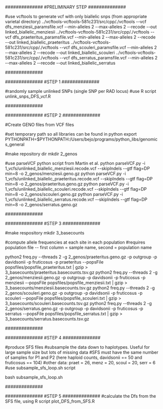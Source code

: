 ##############
#PRELIMINARY STEP
##############

#use vcftools to generate vcf with only biallelic snps (from appropriate varietal directory)
../vcftools-vcftools-581c231/src/cpp/./vcftools --vcf dfs_menziesii_paramsfile.vcf --min-alleles 2 --max-alleles 2 --recode --out linked_biallelic_menziesii
../vcftools-vcftools-581c231/src/cpp/./vcftools --vcf dfs_praeteritus_paramsfile.vcf --min-alleles 2 --max-alleles 2 --recode --out linked_biallelic_praeteritus
../vcftools-vcftools-581c231/src/cpp/./vcftools --vcf dfs_scouleri_paramsfile.vcf --min-alleles 2 --max-alleles 2 --recode --out linked_biallelic_scouleri
../vcftools-vcftools-581c231/src/cpp/./vcftools --vcf dfs_serratus_paramsfile.vcf --min-alleles 2 --max-alleles 2 --recode --out linked_biallelic_serratus

##############

##############
#STEP 1
##############

#randomly sample unlinked SNPs (single SNP per RAD locus)
#use R script unlink_snps_DFS_vcf.R

##############



##############
#STEP 2
##############

#Create GENO files from VCF files

#set temporary path so all libraries can be found in python
export PYTHONPATH=$PYTHONPATH:/Users/bejo/programs/python_libs/genomics_general

#make repository dir
mkdir 2_genos

#use parseVCF python script from Martin et al. 
python parseVCF.py -i 1_vcfs/unlinked_biallelic_menziesii.recode.vcf --skipIndels --gtf flag=DP min=8 -o 2_genos/menziesii.geno.gz
python parseVCF.py -i 1_vcfs/unlinked_biallelic_praeteritus.recode.vcf --skipIndels --gtf flag=DP min=8 -o 2_genos/praeteritus.geno.gz
python parseVCF.py -i 1_vcfs/unlinked_biallelic_scouleri.recode.vcf --skipIndels --gtf flag=DP min=8 -o 2_genos/scouleri.geno.gz
python parseVCF.py -i 1_vcfs/unlinked_biallelic_serratus.recode.vcf --skipIndels --gtf flag=DP min=8 -o 2_genos/serratus.geno.gz

##############


##############
#STEP 3
##############

#make respository
mkdir 3_basecounts

#compute allele frequencies at each site in each population
#requires population file -- first column = sample name, second = population name

python2 freq.py --threads 2 -g 2_genos/praeteritus.geno.gz -p outgroup -p davidsonii -p fruticosus -p praeteritus --popsFile popsfiles/popsfile_praeteritus.txt | gzip > 3_basecounts/praeteritus.basecounts.tsv.gz
python2 freq.py --threads 2 -g 2_genos/menziesii.geno.gz -p outgroup -p davidsonii -p fruticosus -p menziesii --popsFile popsfiles/popsfile_menziesii.txt | gzip > 3_basecounts/menziesii.basecounts.tsv.gz
python2 freq.py --threads 2 -g 2_genos/scouleri.geno.gz -p outgroup -p davidsonii -p fruticosus -p scouleri --popsFile popsfiles/popsfile_scouleri.txt | gzip > 3_basecounts/scouleri.basecounts.tsv.gz
python2 freq.py --threads 2 -g 2_genos/serratus.geno.gz -p outgroup -p davidsonii -p fruticosus -p serratus --popsFile popsfiles/popsfile_serratus.txt | gzip > 3_basecounts/serratus.basecounts.tsv.gz

##############


##############
#STEP 4
##############

#produce SFS files
#subsample the data down to haplotypes. Useful for large sample size but lots of missing data
#SFS must have the same number of samples for P1 and P2 (here haploid counts, davidsonii == 50 and fruticosus == 104)
#other data: praet = 26, menz = 20, scoul = 20, serr = 6
#use subsample_sfs_loop.sh script

bash subsample_sfs_loop.sh

##############


##############
#STEP 5
##############
#calculate the Dfs from the SFS file, using R script plot_DFS_from_SFS.R






